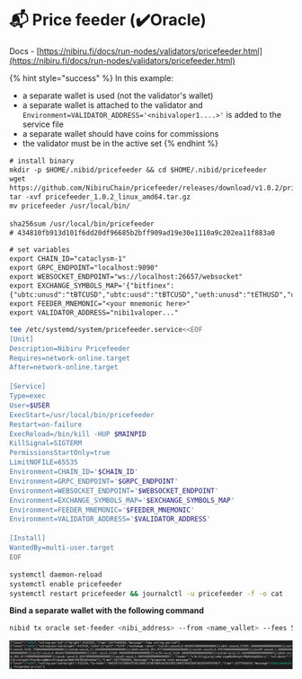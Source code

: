 # 📬 Price feeder (✔️Oracle)

Docs - [https://nibiru.fi/docs/run-nodes/validators/pricefeeder.html](https://nibiru.fi/docs/run-nodes/validators/pricefeeder.html)

{% hint style="success" %}
In this example:&#x20;

* a separate wallet is used (not the validator's wallet)
* a separate wallet is attached to the validator and `Environment=VALIDATOR_ADDRESS='<nibivaloper1....>'` is added to the service file&#x20;
* a separate wallet should have coins for commissions&#x20;
* the validator must be in the active set
{% endhint %}

```shell
# install binary
mkdir -p $HOME/.nibid/pricefeeder && cd $HOME/.nibid/pricefeeder
wget https://github.com/NibiruChain/pricefeeder/releases/download/v1.0.2/pricefeeder_1.0.2_linux_amd64.tar.gz
tar -xvf pricefeeder_1.0.2_linux_amd64.tar.gz
mv pricefeeder /usr/local/bin/

sha256sum /usr/local/bin/pricefeeder
# 434810fb913d101f6dd20df96685b2bff909ad19e30e1110a9c202ea11f883a0
```

```shell
# set variables
export CHAIN_ID="cataclysm-1"
export GRPC_ENDPOINT="localhost:9090"
export WEBSOCKET_ENDPOINT="ws://localhost:26657/websocket"
export EXCHANGE_SYMBOLS_MAP='{"bitfinex":{"ubtc:unusd":"tBTCUSD","ubtc:uusd":"tBTCUSD","ueth:unusd":"tETHUSD","ueth:uusd":"tETHUSD","uusdc:uusd":"tUDCUSD","uusdc:unusd":"tUDCUSD"}}'
export FEEDER_MNEMONIC="<your mnemonic here>"
export VALIDATOR_ADDRESS="nibi1valoper..."
```

```sh
tee /etc/systemd/system/pricefeeder.service<<EOF
[Unit]
Description=Nibiru Pricefeeder
Requires=network-online.target
After=network-online.target

[Service]
Type=exec
User=$USER
ExecStart=/usr/local/bin/pricefeeder
Restart=on-failure
ExecReload=/bin/kill -HUP $MAINPID
KillSignal=SIGTERM
PermissionsStartOnly=true
LimitNOFILE=65535
Environment=CHAIN_ID='$CHAIN_ID'
Environment=GRPC_ENDPOINT='$GRPC_ENDPOINT'
Environment=WEBSOCKET_ENDPOINT='$WEBSOCKET_ENDPOINT'
Environment=EXCHANGE_SYMBOLS_MAP='$EXCHANGE_SYMBOLS_MAP'
Environment=FEEDER_MNEMONIC='$FEEDER_MNEMONIC'
Environment=VALIDATOR_ADDRESS='$VALIDATOR_ADDRESS'

[Install]
WantedBy=multi-user.target
EOF
```

```sh
systemctl daemon-reload
systemctl enable pricefeeder
systemctl restart pricefeeder && journalctl -u pricefeeder -f -o cat
```

**Bind a separate wallet with the following command**

```sh
nibid tx oracle set-feeder <nibi_address> --from <name_vallet> --fees 5000unibi -y
```

![](<../../.gitbook/assets/image (32).png>)
